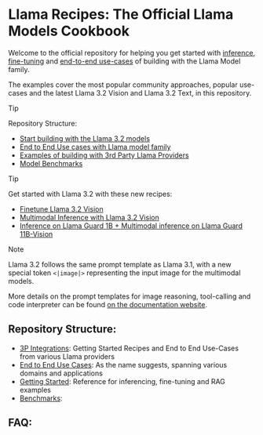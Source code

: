 # Llama Recipes: The Official Llama Models Cookbook
<!-- markdown-link-check-disable -->

Welcome to the official repository for helping you get started with [inference](), [fine-tuning]() and [end-to-end use-cases]() of building with the Llama Model family.

The examples cover the most popular community approaches, popular use-cases and the latest Llama 3.2 Vision and Llama 3.2 Text, in this repository. 

> [!TIP]
> Repository Structure:
> * [Start building with the Llama 3.2 models]()
> * [End to End Use cases with Llama model family]()
> * [Examples of building with 3rd Party Llama Providers]()
> * [Model Benchmarks]()

> [!TIP]
> Get started with Llama 3.2 with these new recipes:
> * [Finetune Llama 3.2 Vision](https://github.com/meta-llama/llama-recipes/blob/main/recipes/quickstart/finetuning/finetune_vision_model.md)
> * [Multimodal Inference with Llama 3.2 Vision](https://github.com/meta-llama/llama-recipes/blob/main/recipes/quickstart/inference/local_inference/README.md#multimodal-inference)
> * [Inference on Llama Guard 1B + Multimodal inference on Llama Guard 11B-Vision](https://github.com/meta-llama/llama-recipes/blob/main/recipes/responsible_ai/llama_guard/llama_guard_text_and_vision_inference.ipynb)

<!-- markdown-link-check-enable -->
> [!NOTE]
> Llama 3.2 follows the same prompt template as Llama 3.1, with a new special token `<|image|>` representing the input image for the multimodal models.
> 
> More details on the prompt templates for image reasoning, tool-calling and code interpreter can be found [on the documentation website](https://llama.meta.com/docs/model-cards-and-prompt-formats/llama3_2).


## Repository Structure:

- [3P Integrations](): Getting Started Recipes and End to End Use-Cases from various Llama providers
- [End to End Use Cases](): As the name suggests, spanning various domains and applications
- [Getting Started](): Reference for inferencing, fine-tuning and RAG examples
- [Benchmarks]():


## FAQ: 

